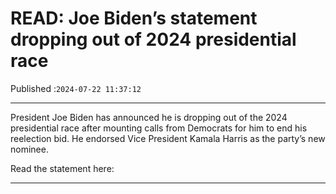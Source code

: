 # READ: Joe Biden’s statement dropping out of 2024 presidential race

Published :`2024-07-22 11:37:12`

---

President Joe Biden has announced he is dropping out of the 2024 presidential race after mounting calls from Democrats for him to end his reelection bid. He endorsed Vice President Kamala Harris as the party’s new nominee.

Read the statement here:

---

